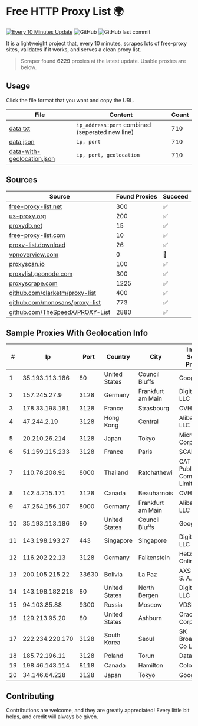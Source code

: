 
# Free HTTP Proxy List 🌍

[![Every 10 Minutes Update](https://github.com/mertguvencli/http-proxy-list/actions/workflows/main.yml/badge.svg?branch=main)](https://github.com/mertguvencli/http-proxy-list/actions/workflows/main.yml)
![GitHub](https://img.shields.io/github/license/mertguvencli/http-proxy-list)
![GitHub last commit](https://img.shields.io/github/last-commit/mertguvencli/http-proxy-list)

It is a lightweight project that, every 10 minutes, scrapes lots of free-proxy sites, validates if it works, and serves a clean proxy list.


> Scraper found **6229** proxies at the latest update. Usable proxies are below.

## Usage

Click the file format that you want and copy the URL.


|File|Content|Count|
|----|-------|-----|
|[data.txt](https://raw.githubusercontent.com/mertguvencli/http-proxy-list/main/proxy-list/data.txt)|`ip_address:port` combined (seperated new line)|710|
|[data.json](https://raw.githubusercontent.com/mertguvencli/http-proxy-list/main/proxy-list/data.json)|`ip, port`|710|
|[data-with-geolocation.json](https://raw.githubusercontent.com/mertguvencli/http-proxy-list/main/proxy-list/data-with-geolocation.json)|`ip, port, geolocation`|710|

## Sources

|Source|Found Proxies|Succeed|
|------|-------------|-------|
|[free-proxy-list.net](https://free-proxy-list.net)|300|✅|
|[us-proxy.org](https://www.us-proxy.org)|200|✅|
|[proxydb.net](http://proxydb.net)|15|✅|
|[free-proxy-list.com](https://free-proxy-list.com/?page=&port=&type%5B%5D=http&type%5B%5D=https&up_time=0&search=Search)|10|✅|
|[proxy-list.download](https://www.proxy-list.download/HTTP)|26|✅|
|[vpnoverview.com](https://vpnoverview.com/privacy/anonymous-browsing/free-proxy-servers)|0|🚫|
|[proxyscan.io](https://www.proxyscan.io)|100|✅|
|[proxylist.geonode.com](https://proxylist.geonode.com/api/proxy-list?limit=300&page=1&sort_by=lastChecked&sort_type=desc&protocols=http,https)|300|✅|
|[proxyscrape.com](https://api.proxyscrape.com/v2/?request=displayproxies&protocol=http&timeout=10000&country=all&ssl=all&anonymity=all)|1225|✅|
|[github.com/clarketm/proxy-list](https://raw.githubusercontent.com/clarketm/proxy-list/master/proxy-list-raw.txt)|400|✅|
|[github.com/monosans/proxy-list](https://raw.githubusercontent.com/monosans/proxy-list/main/proxies/http.txt)|773|✅|
|[github.com/TheSpeedX/PROXY-List](https://raw.githubusercontent.com/TheSpeedX/PROXY-List/master/http.txt)|2880|✅|


## Sample Proxies With Geolocation Info

|#|Ip|Port|Country|City|Internet Service Provider|
|-|--|----|-------|----|-------------------------|
|1|35.193.113.186|80|United States|Council Bluffs|Google LLC|
|2|157.245.27.9|3128|Germany|Frankfurt am Main|DigitalOcean, LLC|
|3|178.33.198.181|3128|France|Strasbourg|OVH SAS|
|4|47.244.2.19|3128|Hong Kong|Central|Alibaba.com LLC|
|5|20.210.26.214|3128|Japan|Tokyo|Microsoft Corporation|
|6|51.159.115.233|3128|France|Paris|SCALEWAY|
|7|110.78.208.91|8000|Thailand|Ratchathewi|CAT Telecom Public Company Limited|
|8|142.4.215.171|3128|Canada|Beauharnois|OVH SAS|
|9|47.254.156.107|8000|Germany|Frankfurt am Main|Alibaba.com LLC|
|10|35.193.113.186|80|United States|Council Bluffs|Google LLC|
|11|143.198.193.27|443|Singapore|Singapore|DigitalOcean, LLC|
|12|116.202.22.13|3128|Germany|Falkenstein|Hetzner Online GmbH|
|13|200.105.215.22|33630|Bolivia|La Paz|AXS Bolivia S. A.|
|14|143.198.182.218|80|United States|North Bergen|DigitalOcean, LLC|
|15|94.103.85.88|9300|Russia|Moscow|VDSINA|
|16|129.213.95.20|80|United States|Ashburn|Oracle Corporation|
|17|222.234.220.170|3128|South Korea|Seoul|SK Broadband Co Ltd|
|18|185.72.196.11|3128|Poland|Torun|Data Space|
|19|198.46.143.114|8118|Canada|Hamilton|ColoCrossing|
|20|34.146.64.228|3128|Japan|Tokyo|Google LLC|



## Contributing

Contributions are welcome, and they are greatly appreciated! Every
little bit helps, and credit will always be given.

